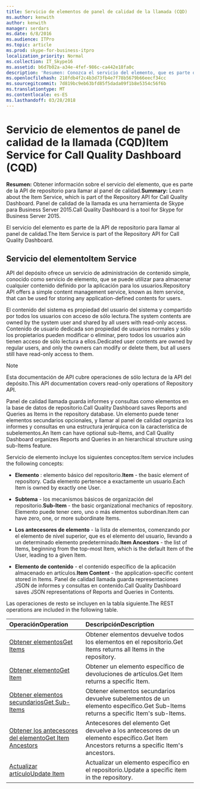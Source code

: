 ```yaml
---
title: Servicio de elementos de panel de calidad de la llamada (CQD)
ms.author: kenwith
author: kenwith
manager: serdars
ms.date: 6/8/2016
ms.audience: ITPro
ms.topic: article
ms.prod: skype-for-business-itpro
localization_priority: Normal
ms.collection: IT_Skype16
ms.assetid: b6d7b02a-a34e-4fef-986c-ca442e18fa0c
description: 'Resumen: Conozca el servicio del elemento, que es parte de la API de repositorio para llamar al panel de calidad. Panel de calidad de la llamada es una herramienta de Skype para Business Server 2015.'
ms.openlocfilehash: 218fdb4f2c4b3d73fb4e7f78b5679b66eecf34cc
ms.sourcegitcommit: 7d819bc9eb63bfd85f5dada09f1b8e5354c56f6b
ms.translationtype: MT
ms.contentlocale: es-ES
ms.lasthandoff: 03/28/2018
---
```

# <a name="item-service-for-call-quality-dashboard-cqd"></a><span data-ttu-id="910ae-104">Servicio de elementos de panel de calidad de la llamada (CQD)</span><span class="sxs-lookup"><span data-stu-id="910ae-104">Item Service for Call Quality Dashboard (CQD)</span></span>
 
<span data-ttu-id="910ae-105">**Resumen:** Obtener información sobre el servicio del elemento, que es parte de la API de repositorio para llamar al panel de calidad.</span><span class="sxs-lookup"><span data-stu-id="910ae-105">**Summary:** Learn about the Item Service, which is part of the Repository API for Call Quality Dashboard.</span></span> <span data-ttu-id="910ae-106">Panel de calidad de la llamada es una herramienta de Skype para Business Server 2015.</span><span class="sxs-lookup"><span data-stu-id="910ae-106">Call Quality Dashboard is a tool for Skype for Business Server 2015.</span></span>
  
<span data-ttu-id="910ae-107">El servicio del elemento es parte de la API de repositorio para llamar al panel de calidad.</span><span class="sxs-lookup"><span data-stu-id="910ae-107">The Item Service is part of the Repository API for Call Quality Dashboard.</span></span>
  
## <a name="item-service"></a><span data-ttu-id="910ae-108">Servicio del elemento</span><span class="sxs-lookup"><span data-stu-id="910ae-108">Item Service</span></span>

<span data-ttu-id="910ae-109">API del depósito ofrece un servicio de administración de contenido simple, conocido como servicio de elemento, que se puede utilizar para almacenar cualquier contenido definido por la aplicación para los usuarios.</span><span class="sxs-lookup"><span data-stu-id="910ae-109">Repository API offers a simple content management service, known as item service, that can be used for storing any application-defined contents for users.</span></span> 
  
<span data-ttu-id="910ae-110">El contenido del sistema es propiedad del usuario del sistema y compartido por todos los usuarios con acceso de sólo lectura.</span><span class="sxs-lookup"><span data-stu-id="910ae-110">The system contents are owned by the system user and shared by all users with read-only access.</span></span> <span data-ttu-id="910ae-111">Contenido de usuario dedicada son propiedad de usuarios normales y sólo los propietarios pueden modificar o eliminar, pero todos los usuarios aún tienen acceso de sólo lectura a ellos.</span><span class="sxs-lookup"><span data-stu-id="910ae-111">Dedicated user contents are owned by regular users, and only the owners can modify or delete them, but all users still have read-only access to them.</span></span>
  
> [!NOTE]
> <span data-ttu-id="910ae-112">Esta documentación de API cubre operaciones de sólo lectura de la API del depósito.</span><span class="sxs-lookup"><span data-stu-id="910ae-112">This API documentation covers read-only operations of Repository API.</span></span> 
  
<span data-ttu-id="910ae-113">Panel de calidad llamada guarda informes y consultas como elementos en la base de datos de repositorio.</span><span class="sxs-lookup"><span data-stu-id="910ae-113">Call Quality Dashboard saves Reports and Queries as Items in the repository database.</span></span> <span data-ttu-id="910ae-114">Un elemento puede tener elementos secundarios opcionales, y llamar al panel de calidad organiza los informes y consultas en una estructura jerárquica con la característica de subelementos.</span><span class="sxs-lookup"><span data-stu-id="910ae-114">An Item can have optional sub-Items, and Call Quality Dashboard organizes Reports and Queries in an hierarchical structure using sub-Items feature.</span></span>
  
<span data-ttu-id="910ae-115">Servicio de elemento incluye los siguientes conceptos:</span><span class="sxs-lookup"><span data-stu-id="910ae-115">Item service includes the following concepts:</span></span>
  
- <span data-ttu-id="910ae-116">**Elemento** : elemento básico del repositorio.</span><span class="sxs-lookup"><span data-stu-id="910ae-116">**Item** - the basic element of repository.</span></span> <span data-ttu-id="910ae-117">Cada elemento pertenece a exactamente un usuario.</span><span class="sxs-lookup"><span data-stu-id="910ae-117">Each Item is owned by exactly one User.</span></span>
    
- <span data-ttu-id="910ae-118">**Subtema** - los mecanismos básicos de organización del repositorio.</span><span class="sxs-lookup"><span data-stu-id="910ae-118">**Sub-Item** - the basic organizational mechanics of repository.</span></span> <span data-ttu-id="910ae-119">Elemento puede tener cero, uno o más elementos subordinan.</span><span class="sxs-lookup"><span data-stu-id="910ae-119">Item can have zero, one, or more subordinate Items.</span></span>
    
- <span data-ttu-id="910ae-120">**Los antecesores de elemento** - la lista de elementos, comenzando por el elemento de nivel superior, que es el elemento del usuario, llevando a un determinado elemento predeterminado.</span><span class="sxs-lookup"><span data-stu-id="910ae-120">**Item Ancestors** - the list of Items, beginning from the top-most Item, which is the default Item of the User, leading to a given Item.</span></span>
    
- <span data-ttu-id="910ae-121">**Elemento de contenido** - el contenido específico de la aplicación almacenado en artículos.</span><span class="sxs-lookup"><span data-stu-id="910ae-121">**Item Content** - the application-specific content stored in Items.</span></span> <span data-ttu-id="910ae-122">Panel de calidad llamada guarda representaciones JSON de informes y consultas en contenido.</span><span class="sxs-lookup"><span data-stu-id="910ae-122">Call Quality Dashboard saves JSON representations of Reports and Queries in Contents.</span></span>
    
<span data-ttu-id="910ae-123">Las operaciones de resto se incluyen en la tabla siguiente.</span><span class="sxs-lookup"><span data-stu-id="910ae-123">The REST operations are included in the following table.</span></span>
  

|<span data-ttu-id="910ae-124">**Operación**</span><span class="sxs-lookup"><span data-stu-id="910ae-124">**Operation**</span></span>|<span data-ttu-id="910ae-125">**Descripción**</span><span class="sxs-lookup"><span data-stu-id="910ae-125">**Description**</span></span>|
|:-----|:-----|
|[<span data-ttu-id="910ae-126">Obtener elementos</span><span class="sxs-lookup"><span data-stu-id="910ae-126">Get Items</span></span>](get-items.md) <br/> |<span data-ttu-id="910ae-127">Obtener elementos devuelve todos los elementos en el repositorio.</span><span class="sxs-lookup"><span data-stu-id="910ae-127">Get Items returns all Items in the repository.</span></span>  <br/> |
|[<span data-ttu-id="910ae-128">Obtener elemento</span><span class="sxs-lookup"><span data-stu-id="910ae-128">Get Item</span></span>](get-item.md) <br/> |<span data-ttu-id="910ae-129">Obtener un elemento específico de devoluciones de artículos.</span><span class="sxs-lookup"><span data-stu-id="910ae-129">Get Item returns a specific Item.</span></span>  <br/> |
|[<span data-ttu-id="910ae-130">Obtener elementos secundarios</span><span class="sxs-lookup"><span data-stu-id="910ae-130">Get Sub-Items</span></span>](get-sub-items.md) <br/> |<span data-ttu-id="910ae-131">Obtener elementos secundarios devuelve subelementos de un elemento específico.</span><span class="sxs-lookup"><span data-stu-id="910ae-131">Get Sub-Items returns a specific Item's sub-Items.</span></span>  <br/> |
|[<span data-ttu-id="910ae-132">Obtener los antecesores del elemento</span><span class="sxs-lookup"><span data-stu-id="910ae-132">Get Item Ancestors</span></span>](get-item-ancestors.md) <br/> |<span data-ttu-id="910ae-133">Antecesores del elemento Get devuelve a los antecesores de un elemento específico.</span><span class="sxs-lookup"><span data-stu-id="910ae-133">Get Item Ancestors returns a specific Item's ancestors.</span></span>  <br/> |
|[<span data-ttu-id="910ae-134">Actualizar artículo</span><span class="sxs-lookup"><span data-stu-id="910ae-134">Update Item</span></span>](update-item.md) <br/> |<span data-ttu-id="910ae-135">Actualizar un elemento específico en el repositorio.</span><span class="sxs-lookup"><span data-stu-id="910ae-135">Update a specific item in the repository.</span></span>  <br/> |
   

